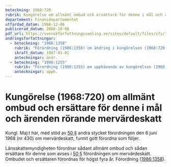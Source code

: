 ```yaml
---
beteckning: 1968:720
rubrik: Kungörelse om allmänt ombud och ersättare för denne i mål och ärenden rörande mervärdeskatt
departement: Finansdepartementet
utfardad_datum: 1968-12-06
publicerad_datum: 2008-10-08
pdf_url: https://svenskforfattningssamling.se/sites/default/files/sfs/1968-12/SFS1968-720.pdf
andringsforfattningar:
  - beteckning: "1986:1358"
    rubrik: "Förordning (1986:1358) om ändring i kungörelsen (1968:720) om allmänt ombud och ersättare för denne i mål och ärenden rörande mervärdeskatt"
    ikraft_datum: 1987-01-01
    anteckningar: ändr.
  - beteckning: "1990:1255"
    rubrik: "Förordning (1990:1255) om upphävande av kungörelsen (1968:720) om allmänt ombud och ersättare för denne i mål och ärenden rörande mervärdeskatt"
    anteckningar: upph.
---
```


# Kungörelse (1968:720) om allmänt ombud och ersättare för denne i mål och ärenden rörande mervärdeskatt

Kungl. Maj:t har, med stöd av [50 §](#50) andra stycket förordningen den 6 juni 1968 (nr 430) om mervärdeskatt, funnit gott förordna som följer.

Länsskattemyndigheten förordnar sådant allmänt ombud och sådan ersättare för denne som avses i [50 §](#50) förordningen om mervärdeskatt. Ombudet och ersättaren förordnas för högst fyra år. Förordning ([1986:1358](https://selex.se/eli/sfs/1986/1358)).